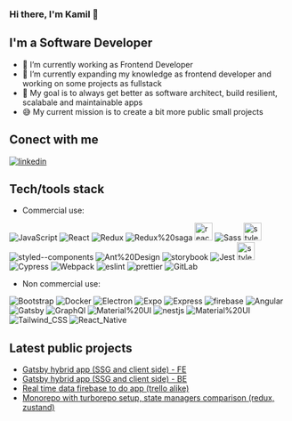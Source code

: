 <!-- Get labels from
https://github.com/alexandresanlim/Badges4-README.md-Profile#-frameworks- -->

### Hi there, I'm Kamil 👋
## I'm a Software Developer
- :construction_worker: I’m currently working as Frontend Developer
- 🌱 I’m currently expanding my knowledge as frontend developer and working on some projects as fullstack
- :office: My goal is to always get better as software architect, build resilient, scalabale and maintainable apps
- :sweat_smile: My current mission is to create a bit more public small projects 

## Conect with me
[![linkedin](https://img.shields.io/badge/LinkedIn-0077B5?style=for-the-badge&logo=linkedin&logoColor=white)](https://linkedin.com/in/kamil-szczerbi%C5%84ski-ba9b26183)

## Tech/tools stack
- Commercial use: 

![JavaScript](https://img.shields.io/badge/JavaScript-323330?style=for-the-badge&logo=javascript&logoColor=F7DF1E)
![React](https://img.shields.io/badge/React-20232A?style=for-the-badge&logo=react&logoColor=61DAFB)
![Redux](https://img.shields.io/badge/Redux-593D88?style=for-the-badge&logo=redux&logoColor=white)
![Redux%20saga](https://img.shields.io/badge/Redux%20saga-86D46B?style=for-the-badge&logo=redux%20saga&logoColor=999999)
<img alt="react-query" height="32px" src="https://react-query.tanstack.com/_next/static/images/emblem-light-628080660fddb35787ff6c77e97ca43e.svg" />
![Sass](https://img.shields.io/badge/Sass-CC6699?style=for-the-badge&logo=sass&logoColor=white)
<img alt="styled-component" height="32px" src="https://raw.githubusercontent.com/styled-components/brand/master/styled-components.png" />
![styled--components](https://img.shields.io/badge/styled--components-DB7093?style=for-the-badge&logo=styled-components&logoColor=white)
![Ant%20Design](https://img.shields.io/badge/Ant%20Design-1890FF?style=for-the-badge&logo=antdesign&logoColor=white)
![storybook](https://img.shields.io/badge/storybook-FF4785?style=for-the-badge&logo=storybook&logoColor=white)
![Jest](https://img.shields.io/badge/Jest-C21325?style=for-the-badge&logo=jest&logoColor=white)
<img alt="styled-component" height="32px" src="https://testing-library.com/img/octopus-128x128.png" />
![Cypress](https://img.shields.io/badge/Cypress-17202C?style=for-the-badge&logo=cypress&logoColor=white)
![Webpack](https://img.shields.io/badge/Webpack-8DD6F9?style=for-the-badge&logo=Webpack&logoColor=white)
![eslint](https://img.shields.io/badge/eslint-3A33D1?style=for-the-badge&logo=eslint&logoColor=white)
![prettier](https://img.shields.io/badge/prettier-1A2C34?style=for-the-badge&logo=prettier&logoColor=F7BA3E)
![GitLab](https://img.shields.io/badge/GitLab-330F63?style=for-the-badge&logo=gitlab&logoColor=white)


- Non commercial use:

![Bootstrap](https://img.shields.io/badge/Bootstrap-563D7C?style=for-the-badge&logo=bootstrap&logoColor=white)
![Docker](https://img.shields.io/badge/Docker-2CA5E0?style=for-the-badge&logo=docker&logoColor=white)
![Electron](https://img.shields.io/badge/Electron-2B2E3A?style=for-the-badge&logo=electron&logoColor=9FEAF9)
![Expo](https://img.shields.io/badge/Expo-1B1F23?style=for-the-badge&logo=expo&logoColor=white)
![Express](https://img.shields.io/badge/Express.js-000000?style=for-the-badge&logo=express&logoColor=whitee)
![firebase](https://img.shields.io/badge/firebase-ffca28?style=for-the-badge&logo=firebase&logoColor=black)
![Angular](https://img.shields.io/badge/Angular-DD0031?style=for-the-badge&logo=angular&logoColor=white)
![Gatsby](https://img.shields.io/badge/Gatsby-663399?style=for-the-badge&logo=gatsby&logoColor=white)
![GraphQl](https://img.shields.io/badge/GraphQl-E10098?style=for-the-badge&logo=graphql&logoColor=white)
![Material%20UI](https://img.shields.io/badge/Material%20UI-007FFF?style=for-the-badge&logo=mui&logoColor=white)
![nestjs](https://img.shields.io/badge/nestjs-E0234E?style=for-the-badge&logo=nestjs&logoColor=white)
![Material%20UI](https://img.shields.io/badge/Material%20UI-007FFF?style=for-the-badge&logo=mui&logoColor=white)
![Tailwind_CSS](https://img.shields.io/badge/Tailwind_CSS-38B2AC?style=for-the-badge&logo=tailwind-css&logoColor=white)
![React_Native](https://img.shields.io/badge/React_Native-20232A?style=for-the-badge&logo=react&logoColor=61DAFB)

## Latest public projects

- [Gatsby hybrid app (SSG and  client side) - FE](https://github.com/kamosz08/trans-front)
- [Gatsby hybrid app (SSG and  client side) - BE](https://github.com/kamosz08/trans-backend)
- [Real time data firebase to do app (trello alike)](https://github.com/kamosz08/tasker-dnd)
- [Monorepo with turborepo setup, state managers comparison (redux, zustand)](https://github.com/kamosz08/state-managers)
